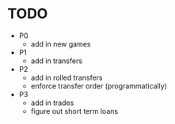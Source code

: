 # TODO

- P0
  - add in new games
- P1
  - add in transfers
- P2
  - add in rolled transfers
  - enforce transfer order (programmatically)
- P3
  - add in trades
  - figure out short term loans
